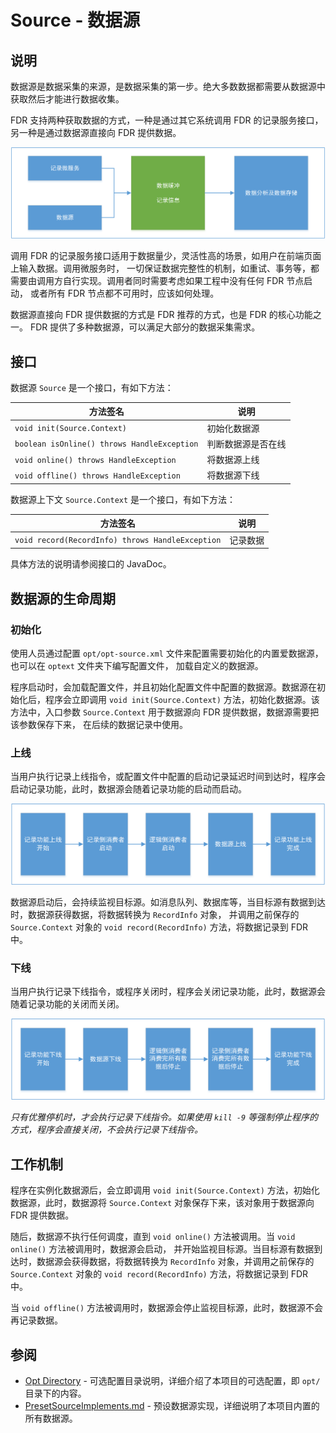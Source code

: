 # Source - 数据源

## 说明

数据源是数据采集的来源，是数据采集的第一步。绝大多数数据都需要从数据源中获取然后才能进行数据收集。

FDR 支持两种获取数据的方式，一种是通过其它系统调用 FDR 的记录服务接口，另一种是通过数据源直接向 FDR 提供数据。

![DataAcquisitionFlowChart.png](./images/DataAcquisitionFlowChart.png)

调用 FDR 的记录服务接口适用于数据量少，灵活性高的场景，如用户在前端页面上输入数据。调用微服务时，
一切保证数据完整性的机制，如重试、事务等，都需要由调用方自行实现。调用者同时需要考虑如果工程中没有任何 FDR 节点启动，
或者所有 FDR 节点都不可用时，应该如何处理。

数据源直接向 FDR 提供数据的方式是 FDR 推荐的方式，也是 FDR 的核心功能之一。
FDR 提供了多种数据源，可以满足大部分的数据采集需求。

## 接口

数据源 `Source` 是一个接口，有如下方法：

| 方法签名                                        | 说明        |
|---------------------------------------------|-----------|
| `void init(Source.Context)`                 | 初始化数据源    |
| `boolean isOnline() throws HandleException` | 判断数据源是否在线 |
| `void online() throws HandleException`      | 将数据源上线    |
| `void offline() throws HandleException`     | 将数据源下线    |

数据源上下文 `Source.Context` 是一个接口，有如下方法：

| 方法签名                                             | 说明   |
|--------------------------------------------------|------|
| `void record(RecordInfo) throws HandleException` | 记录数据 |

具体方法的说明请参阅接口的 JavaDoc。

## 数据源的生命周期

### 初始化

使用人员通过配置 `opt/opt-source.xml` 文件来配置需要初始化的内置爱数据源，也可以在 `optext` 文件夹下编写配置文件，
加载自定义的数据源。

程序启动时，会加载配置文件，并且初始化配置文件中配置的数据源。数据源在初始化后，程序会立即调用 `void init(Source.Context)`
方法，初始化数据源。该方法中，入口参数 `Source.Context` 用于数据源向 FDR 提供数据，数据源需要把该参数保存下来，
在后续的数据记录中使用。

### 上线

当用户执行记录上线指令，或配置文件中配置的启动记录延迟时间到达时，程序会启动记录功能，此时，数据源会随着记录功能的启动而启动。

![RecordStartFlowChart.png](./images/RecordStartFlowChart.png)

数据源启动后，会持续监视目标源。如消息队列、数据库等，当目标源有数据到达时，数据源获得数据，将数据转换为 `RecordInfo` 对象，
并调用之前保存的 `Source.Context` 对象的 `void record(RecordInfo)` 方法，将数据记录到 FDR 中。

### 下线

当用户执行记录下线指令，或程序关闭时，程序会关闭记录功能，此时，数据源会随着记录功能的关闭而关闭。

![RecordStopFlowChart.png](./images/RecordStopFlowChart.png)

*只有优雅停机时，才会执行记录下线指令。如果使用 `kill -9` 等强制停止程序的方式，程序会直接关闭，不会执行记录下线指令。*

## 工作机制

程序在实例化数据源后，会立即调用 `void init(Source.Context)` 方法，初始化数据源，此时，数据源将 `Source.Context`
对象保存下来，该对象用于数据源向 FDR 提供数据。

随后，数据源不执行任何调度，直到 `void online()` 方法被调用。当 `void online()` 方法被调用时，数据源会启动，
并开始监视目标源。当目标源有数据到达时，数据源会获得数据，将数据转换为 `RecordInfo` 对象，并调用之前保存的
`Source.Context` 对象的 `void record(RecordInfo)` 方法，将数据记录到 FDR 中。

当 `void offline()` 方法被调用时，数据源会停止监视目标源，此时，数据源不会再记录数据。

## 参阅

- [Opt Directory](./OptDirectory.md) - 可选配置目录说明，详细介绍了本项目的可选配置，即 `opt/` 目录下的内容。
- [PresetSourceImplements.md](./PresetSourceImplements.md) - 预设数据源实现，详细说明了本项目内置的所有数据源。
